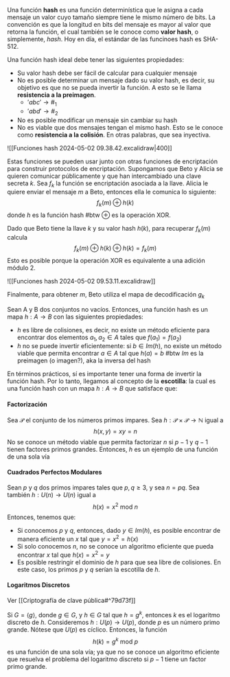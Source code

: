Una función **hash** es una función determinística que le asigna a cada mensaje un valor cuyo tamaño siempre tiene le mismo número de bits. La convención es que la longitud en bits del mensaje es mayor al valor que retorna la función, el cual también se le conoce como **valor hash**, o simplemente, *hash*.
Hoy en día, el estándar de las funcinoes hash es $\text{SHA-512}$.

Una función hash ideal debe tener las siguientes propiedades:
- Su valor hash debe ser fácil de calcular para cualquier mensaje
- No es posible determinar un mensaje dado su valor hash, es decir, su objetivo es que no se pueda invertir la función. A esto se le llama **resistencia a la preimagen**.
	- $'abc'\to \#_1$
	- $'abd'\to \#_2$
- No es posible modificar un mensaje sin cambiar su hash
- No es viable que dos mensajes tengan el mismo hash. Esto se le conoce como **resistencia a la colisión**. En otras palabras, que sea inyectiva.

![[Funciones hash 2024-05-02 09.38.42.excalidraw|400]]

Estas funciones se pueden usar junto con otras funciones de encriptación para construir protocolos de encriptación. Supongamos que Beto y Alicia se quieren comunicar públicamente y que han intercambiado una clave secreta $k$. Sea $f_k$ la función se encriptación asociada a la llave.
Alicia le quiere enviar el mensaje $m$ a Beto, entonces ella le comunica lo siguiente:
$$ f_k(m)\oplus h(k)$$
donde $h$ es la función hash
#btw $\oplus$ es la operación XOR.

Dado que Beto tiene la llave $k$ y su valor hash $h(k)$, para recuperar $f_k(m)$ calcula
$$f_k(m)\oplus h(k) \oplus h(k)=f_k(m)$$
Esto es posible porque la operación XOR es equivalente a una adición módulo 2.

![[Funciones hash 2024-05-02 09.53.11.excalidraw]]

Finalmente, para obtener $m$, Beto utiliza el mapa de decodificación $g_k$ 

Sean A y B dos conjuntos no vacíos. Entonces, una función hash es un mapa $h:A\to B$ con las siguientes propiedades:
- *h* es libre de colisiones, es decir, no existe un método eficiente para encontrar dos elementos $a_{1},a_{2}\in A$ tales que $f(a_{1})=f(a_{2})$
- *h* no se puede invertir eficientemente: si $b\in Im(h)$, no existe un método viable que permita encontrar $a\in A$ tal que $h(a)=b$
#btw $Im$ es la preimagen (o imagen?), aka la inversa del hash

En términos prácticos, sí es importante tener una forma de invertir la función hash. Por lo tanto, llegamos al concepto de la **escotilla**: la cual es una función hash con un mapa $h:A\to B$ que satisface que:

#### Factorización

Sea $\mathcal{P}$ el conjunto de los números primos impares. Sea $h:\mathcal{P}\times\mathcal{P}\to \mathbb{N}$ igual a 
$$h(x,y)=xy=n$$
No se conoce un método viable que permita factorizar $n$ si $p-1$ y $q-1$ tienen factores primos grandes. Entonces, $h$ es un ejemplo de una función de una sola vía
<div style="page-break-after: always;"></div>

#### Cuadrados Perfectos Modulares

Sean $p$ y $q$ dos primos impares tales que $p,q\geq 3$, y sea $n=pq$. Sea también $h:U(n)\to U(n)$ igual a 
$$h(x)=x^2\text{ mod }n$$
Entonces, tenemos que:
- Si conocemos $p$ y $q$, entonces, dado $y\in Im(h)$, es posible encontrar de manera eficiente un $x$ tal que $y=x^2=h(x)$
- Si solo conocemos $n$, no se conoce un algoritmo eficiente que pueda encontrar $x$ tal que $h(x)=x^2=y$
- Es posible restringir el dominio de $h$ para que sea libre de colisiones. En este caso, los primos $p$ y $q$ serían la escotilla de $h$.


#### Logaritmos Discretos

Ver [[Criptografía de clave pública#^79d73f]]

Si $G=\langle g \rangle$, donde $g\in G$, y $h\in G$ tal que $h=g^k$, entonces $k$ es el logaritmo discreto de $h$. Consideremos $h:U(p)\to U(p)$, donde $p$ es un número primo grande. Nótese que $U(p)$ es cíclico. Entonces, la función
$$h(k)=g^k\text{ mod }p$$
es una función de una sola vía; ya que no se conoce un algoritmo eficiente que resuelva el problema del logaritmo discreto si $p-1$ tiene un factor primo grande.